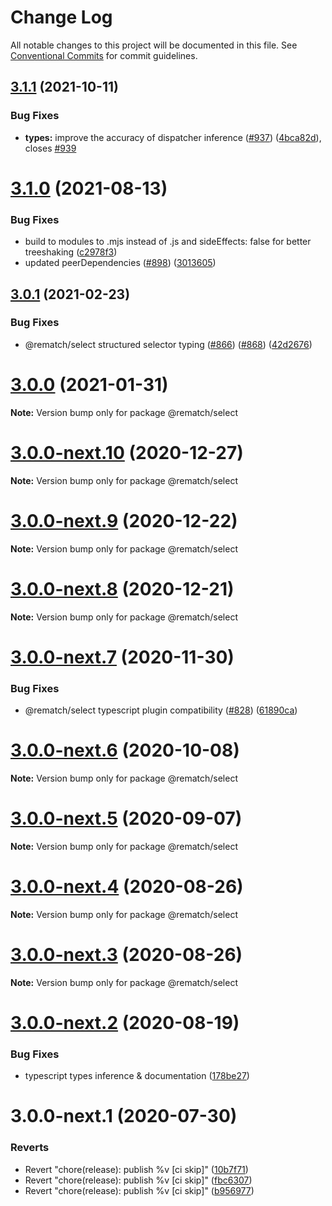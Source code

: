 # Change Log

All notable changes to this project will be documented in this file.
See [Conventional Commits](https://conventionalcommits.org) for commit guidelines.

## [3.1.1](https://github.com/rematch/rematch/compare/@rematch/select@3.1.0...@rematch/select@3.1.1) (2021-10-11)


### Bug Fixes

* **types:** improve the accuracy of dispatcher inference ([#937](https://github.com/rematch/rematch/issues/937)) ([4bca82d](https://github.com/rematch/rematch/commit/4bca82d10a7e21d6b7217d31a285150d7ea069c9)), closes [#939](https://github.com/rematch/rematch/issues/939)





# [3.1.0](https://github.com/rematch/rematch/compare/@rematch/select@3.0.1...@rematch/select@3.1.0) (2021-08-13)


### Bug Fixes

* build to modules to .mjs instead of .js and sideEffects: false for better treeshaking ([c2978f3](https://github.com/rematch/rematch/commit/c2978f3087f8283249f69b60c569720e56091c36))
* updated peerDependencies ([#898](https://github.com/rematch/rematch/issues/898)) ([3013605](https://github.com/rematch/rematch/commit/30136054a9c7d2f1b4215e66e2e4065314f841eb))





## [3.0.1](https://github.com/rematch/rematch/compare/@rematch/select@3.0.0...@rematch/select@3.0.1) (2021-02-23)


### Bug Fixes

* @rematch/select structured selector typing ([#866](https://github.com/rematch/rematch/issues/866)) ([#868](https://github.com/rematch/rematch/issues/868)) ([42d2676](https://github.com/rematch/rematch/commit/42d267669d1bf821657f295434a9ef766e58c84d))





# [3.0.0](https://github.com/rematch/rematch/compare/@rematch/select@3.0.0-next.10...@rematch/select@3.0.0) (2021-01-31)

**Note:** Version bump only for package @rematch/select





# [3.0.0-next.10](https://github.com/rematch/rematch/compare/@rematch/select@3.0.0-next.9...@rematch/select@3.0.0-next.10) (2020-12-27)

**Note:** Version bump only for package @rematch/select





# [3.0.0-next.9](https://github.com/rematch/rematch/compare/@rematch/select@3.0.0-next.8...@rematch/select@3.0.0-next.9) (2020-12-22)

**Note:** Version bump only for package @rematch/select





# [3.0.0-next.8](https://github.com/rematch/rematch/compare/@rematch/select@3.0.0-next.7...@rematch/select@3.0.0-next.8) (2020-12-21)

**Note:** Version bump only for package @rematch/select





# [3.0.0-next.7](https://github.com/rematch/rematch/compare/@rematch/select@3.0.0-next.6...@rematch/select@3.0.0-next.7) (2020-11-30)


### Bug Fixes

* @rematch/select typescript plugin compatibility ([#828](https://github.com/rematch/rematch/issues/828)) ([61890ca](https://github.com/rematch/rematch/commit/61890ca645ca1aa44bb375b819ee1d4e4316f9e1))





# [3.0.0-next.6](https://github.com/rematch/rematch/compare/@rematch/select@3.0.0-next.5...@rematch/select@3.0.0-next.6) (2020-10-08)

**Note:** Version bump only for package @rematch/select





# [3.0.0-next.5](https://github.com/rematch/rematch/compare/@rematch/select@3.0.0-next.4...@rematch/select@3.0.0-next.5) (2020-09-07)

**Note:** Version bump only for package @rematch/select





# [3.0.0-next.4](https://github.com/rematch/rematch/compare/@rematch/select@3.0.0-next.3...@rematch/select@3.0.0-next.4) (2020-08-26)

**Note:** Version bump only for package @rematch/select





# [3.0.0-next.3](https://github.com/rematch/rematch/compare/@rematch/select@3.0.0-next.2...@rematch/select@3.0.0-next.3) (2020-08-26)

**Note:** Version bump only for package @rematch/select





# [3.0.0-next.2](https://github.com/rematch/rematch/compare/@rematch/select@3.0.0-next.1...@rematch/select@3.0.0-next.2) (2020-08-19)


### Bug Fixes

* typescript types inference & documentation ([178be27](https://github.com/rematch/rematch/commit/178be27a55753f16bb0c31ed08ab9f8dc2175d4b))





# 3.0.0-next.1 (2020-07-30)


### Reverts

* Revert "chore(release): publish %v [ci skip]" ([10b7f71](https://github.com/rematch/rematch/commit/10b7f71f88b44e6d9bf6f60a9c207e01014ff700))
* Revert "chore(release): publish %v [ci skip]" ([fbc6307](https://github.com/rematch/rematch/commit/fbc6307eec881a9856d01217c2cb570f2d131ca0))
* Revert "chore(release): publish %v [ci skip]" ([b956977](https://github.com/rematch/rematch/commit/b956977dae586af8b70d9b8095bca69cbc17cc2b))
